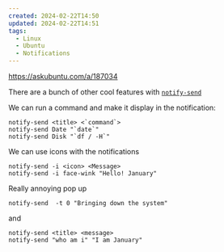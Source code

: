 ```yaml
---
created: 2024-02-22T14:50
updated: 2024-02-22T14:51
tags:
  - Linux
  - Ubuntu
  - Notifications
---
```

https://askubuntu.com/a/187034

There are a bunch of other cool features with [`notify-send`](http://manpages.ubuntu.com/manpages/precise/man1/notify-send.1.html)

We can run a command and make it display in the notification:

```
notify-send <title> <`command`>
notify-send Date "`date`"
notify-send Disk "`df / -H`"
```

We can use icons with the notifications

```
notify-send -i <icon> <Message>
notify-send -i face-wink "Hello! January"
```

Really annoying pop up

```
notify-send  -t 0 "Bringing down the system"
```

and

```
notify-send <title> <message>
notify-send "who am i" "I am January"
```
